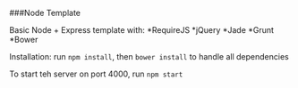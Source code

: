 ###Node Template

Basic Node + Express template with:
*RequireJS
*jQuery
*Jade
*Grunt
*Bower

Installation:
run `npm install`, then `bower install` to handle all dependencies

To start teh server on port 4000, run `npm start`